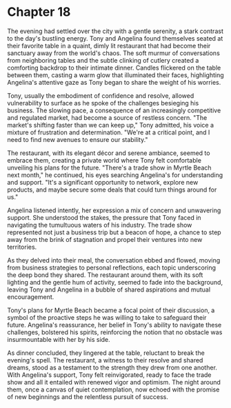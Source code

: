 # Chapter 18
The evening had settled over the city with a gentle serenity, a stark contrast to the day's bustling energy. Tony and Angelina found themselves seated at their favorite table in a quaint, dimly lit restaurant that had become their sanctuary away from the world's chaos. The soft murmur of conversations from neighboring tables and the subtle clinking of cutlery created a comforting backdrop to their intimate dinner. Candles flickered on the table between them, casting a warm glow that illuminated their faces, highlighting Angelina's attentive gaze as Tony began to share the weight of his worries.

Tony, usually the embodiment of confidence and resolve, allowed vulnerability to surface as he spoke of the challenges besieging his business. The slowing pace, a consequence of an increasingly competitive and regulated market, had become a source of restless concern. "The market's shifting faster than we can keep up," Tony admitted, his voice a mixture of frustration and determination. "We're at a critical point, and I need to find new avenues to ensure our stability."

The restaurant, with its elegant décor and serene ambiance, seemed to embrace them, creating a private world where Tony felt comfortable unveiling his plans for the future. "There's a trade show in Myrtle Beach next month," he continued, his eyes searching Angelina's for understanding and support. "It's a significant opportunity to network, explore new products, and maybe secure some deals that could turn things around for us."

Angelina listened intently, her expression a mix of concern and unwavering support. She understood the stakes, the pressure that Tony faced in navigating the tumultuous waters of his industry. The trade show represented not just a business trip but a beacon of hope, a chance to step away from the brink of stagnation and propel their ventures into new territories.

As they delved into their meal, the conversation ebbed and flowed, moving from business strategies to personal reflections, each topic underscoring the deep bond they shared. The restaurant around them, with its soft lighting and the gentle hum of activity, seemed to fade into the background, leaving Tony and Angelina in a bubble of shared aspirations and mutual encouragement.

Tony's plans for Myrtle Beach became a focal point of their discussion, a symbol of the proactive steps he was willing to take to safeguard their future. Angelina's reassurance, her belief in Tony's ability to navigate these challenges, bolstered his spirits, reinforcing the notion that no obstacle was insurmountable with her by his side.

As dinner concluded, they lingered at the table, reluctant to break the evening's spell. The restaurant, a witness to their resolve and shared dreams, stood as a testament to the strength they drew from one another. With Angelina's support, Tony felt reinvigorated, ready to face the trade show and all it entailed with renewed vigor and optimism. The night around them, once a canvas of quiet contemplation, now echoed with the promise of new beginnings and the relentless pursuit of success.
